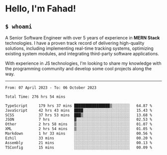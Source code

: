 <h1>Hello, I'm Fahad!</h1>

<h2><code>$ whoami</code></h2>

A Senior Software Engineer with over 5 years of experience in **MERN Stack** technologies. I have a proven track record of delivering high-quality solutions, including implementing real-time tracking systems, optimizing existing system modules, and integrating third-party software applications.

With experience in JS technologies, I'm looking to share my knowledge with the programming community and develop some cool projects along the way.

---

<!--START_SECTION:waka-->

```txt
From: 07 April 2023 - To: 06 October 2023

Total Time: 276 hrs 54 mins

TypeScript     179 hrs 37 mins ████████████████▒░░░░░░░░   64.87 %
JavaScript     42 hrs 43 mins  ████░░░░░░░░░░░░░░░░░░░░░   15.43 %
SCSS           37 hrs 53 mins  ███▒░░░░░░░░░░░░░░░░░░░░░   13.68 %
JSON           7 hrs           ▓░░░░░░░░░░░░░░░░░░░░░░░░   02.53 %
Other          2 hrs 58 mins   ▒░░░░░░░░░░░░░░░░░░░░░░░░   01.07 %
XML            2 hrs 54 mins   ▒░░░░░░░░░░░░░░░░░░░░░░░░   01.05 %
Markdown       1 hr 33 mins    ░░░░░░░░░░░░░░░░░░░░░░░░░   00.56 %
Ezhil          33 mins         ░░░░░░░░░░░░░░░░░░░░░░░░░   00.20 %
Assembly       21 mins         ░░░░░░░░░░░░░░░░░░░░░░░░░   00.13 %
TSConfig       15 mins         ░░░░░░░░░░░░░░░░░░░░░░░░░   00.09 %
```

<!--END_SECTION:waka-->

<!--
**heyFahad/heyFahad** is a ✨ _special_ ✨ repository because its `README.md` (this file) appears on your GitHub profile.

Here are some ideas to get you started:

- 🔭 I’m currently working on ...
- 🌱 I’m currently learning ...
- 👯 I’m looking to collaborate on ...
- 🤔 I’m looking for help with ...
- 💬 Ask me about ...
- 📫 How to reach me: ...
- 😄 Pronouns: ...
- ⚡ Fun fact: ...
-->

